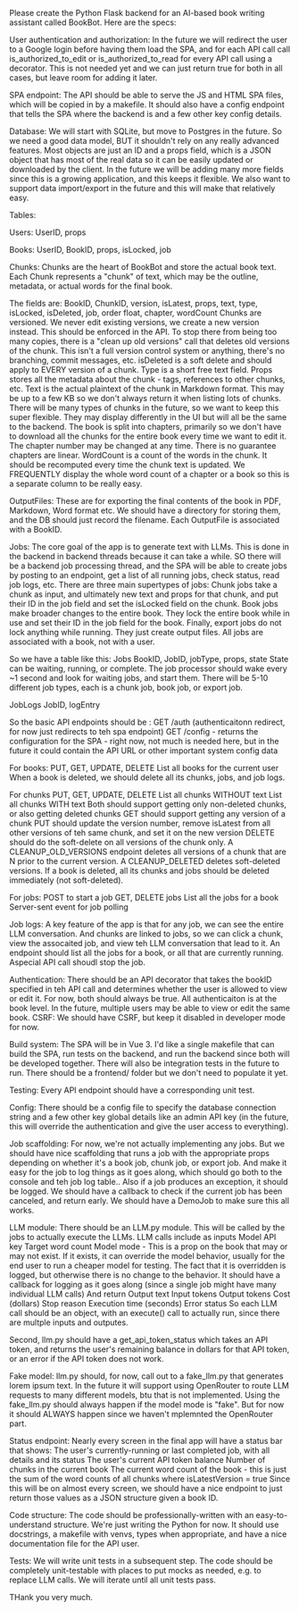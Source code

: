 Please create the Python Flask backend for an AI-based book writing assistant called BookBot. Here are the specs:

User authentication and authorization: In the future we will redirect the user to a Google login before having them load the SPA, and for each API call call is_authorized_to_edit or is_authorized_to_read for every API call using a decorator. This is not needed yet and we can just return true for both in all cases, but leave room for adding it later. 

SPA endpoint: The API should be able to serve the JS and HTML SPA files, which will be copied in by a makefile. It should also have a config endpoint that tells the SPA where the backend is and a few other key config details. 

Database: We will start with SQLite, but move to Postgres in the future. So we need a good data model, BUT it shouldn't rely on any really advanced features. Most objects are just an ID and a props field, which is a JSON object that has most of the real data so it can be easily updated or downloaded by the client. In the future we will be adding many more fields since this is a growing application, and this keeps it flexible. We also want to support data import/export in the future and this will make that relatively easy.

Tables:

Users:
UserID, props 

Books:
UserID, BookID, props, isLocked, job

Chunks: 
Chunks are the heart of BookBot and store the actual book text. Each Chunk represents a "chunk" of text, which may be the outline, metadata, or actual words for the final book. 

The fields are:
BookID, ChunkID, version, isLatest, props, text, type, isLocked, isDeleted, job, order float, chapter, wordCount
Chunks are versioned. We never edit existing versions, we create a new version instead. This should be enforced in the API. To stop there from being too many copies, there is a "clean up old versions" call that deletes old versions of the chunk. This isn't a full version control system or anything, there's no branching, commit messages, etc. isDeleted is a soft delete and should apply to EVERY version of a chunk. 
Type is a short free text field. 
Props stores all the metadata about the chunk - tags, references to other chunks, etc. 
Text is the actual plaintext of the chunk in Markdown format. This may be up to a few KB so we don't always return it when listing lots of chunks.
There will be many types of chunks in the future, so we want to keep this super flexible. They may display differently in the UI but will all be the same to the backend.
The book is split into chapters, primarily so we don't have to download all the chunks for the entire book every time we want to edit it. The chapter number may be changed at any time. There is no guarantee chapters are linear. 
WordCount is a count of the words in the chunk. It should be recomputed every time the chunk text is updated. We FREQUENTLY display the whole word count of a chapter or a book so this is a separate column to be really easy.

OutputFiles: 
These are for exporting the final contents of the book in PDF, Markdown, Word format etc. We should have a directory for storing them, and the DB should just record the filename. Each OutputFile is associated with a BookID. 

Jobs:
The core goal of the app is to generate text with LLMs. This is done in the backend in backend threads because it can take a while. SO there will be a backend job processing thread, and the SPA will be able to create jobs by posting to an endpoint, get a list of all running jobs, check status, read job logs, etc. 
There are three main supertypes of jobs:
Chunk jobs take a chunk as input, and ultimately new text and props for that chunk, and put their ID in the job field and set the isLocked field on the chunk.
Book jobs make broader changes to the entire book. They lock the entire book while in use and set their ID in the job field for the book. 
Finally, export jobs do not lock anything while running. They just create output files. 
All jobs are associated with a book, not with a user. 

So we have a table like this:
Jobs
BookID, JobID, jobType, props, state
State can be waiting, running, or complete.
The job processor should wake every ~1 second and look for waiting jobs, and start them. 
There will be 5-10 different job types, each is a chunk job, book job, or export job. 

JobLogs
JobID, logEntry

So the basic API endpoints should be :
GET /auth (authenticaitonn redirect, for now just redirects to teh spa endpoint)
GET /config - returns the configuration for the SPA - right now, not much is needed here, but in the future it could contain the API URL or other important system config data

For books:
PUT, GET, UPDATE, DELETE
List all books for the current user
When a book is deleted, we should delete all its chunks, jobs, and job logs. 


For chunks 
PUT, GET, UPDATE, DELETE
List all chunks WITHOUT text
List all chunks WITH text
Both should support getting only non-deleted chunks, or also getting deleted chunks
GET should support getting any version of a chunk
PUT should update the version number, remove isLatest from all other versions of teh same chunk, and set it on the new version
DELETE should do the soft-delete on all versions of the chunk only. 
A CLEANUP_OLD_VERSIONS endpoint deletes all versions of a chunk that are N prior to the current version. 
A CLEANUP_DELETED deletes soft-deleted versions. 
If a book is deleted, all its chunks and jobs should be deleted immediately (not soft-deleted).

For jobs:
POST to start a job
GET, DELETE jobs
List all the jobs for a book
Server-sent event for job polling 

Job logs:
A key feature of the app is that for any job, we can see the entire LLM conversation. And chunks are linked to jobs, so we can click a chunk, view the assocaited job, and view teh LLM conversation that lead to it. 
An endpoint should list all the jobs for a book, or all that are currently running. Aspecial API call shoudl stop the job. 

Authentication:
There should be an API decorator that takes the bookID specified in teh API call and determines whether the user is allowed to view or edit it. For now, both should always be true. All authenticaiton is at the book level. In the future, multiple users may be able to view or edit the same book. 
CSRF: We should have CSRF, but keep it disabled in developer mode for now. 

Build system: 
The SPA will be in Vue 3. I'd like a single makefile that can build the SPA, run tests on the backend, and run the backend since both will be developed together. There will also be integration tests in the future to run. There should be a frontend/ folder but we don't need to populate it yet. 

Testing: Every API endpoint should have a corresponding unit test. 

Config: There should be a config file to specify the database connection string and a few other key global details like an admin API key (in the future, this will override the authentication and give the user access to everything). 

Job scaffolding: For now, we're not actually implementing any jobs. But we should have nice scaffolding that runs a job with the appropriate props depending on whether it's a book job, chunk job, or export job. And make it easy for the job to log things as it goes along, which should go both to the console and teh job log table.. Also if a job produces an exception, it should be logged. We should have a callback to check if the current job has been canceled, and return early. We should have a DemoJob to make sure this all works.

LLM module:
There should be an LLM.py module. This will be called by the jobs to actually execute the LLMs. 
LLM calls include as inputs
Model
API key
Target word count
Model mode - This is a prop on the book that may or may not exist. If it exists, it can override the model behavior, usually for the end user to run a cheaper model for testing. The fact that it is overridden is logged, but otherwise there is no change to the behavior. 
It should have a callback for logging as it goes along (since a single job might have many individual LLM calls)
And return 
Output text
Input tokens
Output tokens
Cost (dollars)
Stop reason
Execution time (seconds)
Error status 
So each LLM call should be an object, with an execute() call to actually run, since there are multple inputs and outputes. 

Second, llm.py should have a get_api_token_status which takes an API token, and returns the user's remaining balance in dollars for that API token, or an error if the API token does not work.

Fake model:
llm.py should, for now, call out to a fake_llm.py that generates lorem ipsum text. In the future it will support using OpenRouter to route LLM requests to many different models, btu that is not implemented. Using the fake_llm.py should always happen if the model mode is "fake". But for now it should ALWAYS happen since we haven't mplemnted the OpenRouter part.  

Status endpoint:
Nearly every screen in the final app will have a status bar that shows:
The user's currently-running or last completed job, with all details and its status
The user's current API token balance
Number of chunks in the current book
The current word count of the book - this is just the sum of the word counts of all chunks where isLatestVersion = true
Since this will be on almost every screen, we should have a nice endpoint to just return those values as a JSON structure given a book ID. 

Code structure: 
The code should be professionally-written with an easy-to-understand structure. We're just writing the Python for now. It should use docstrings, a makefile with venvs, types when appropriate, and have a nice documentation file for the API user. 

Tests: 
We will write unit tests in a subsequent step. The code should be completely unit-testable with places to put mocks as needed, e.g. to replace LLM calls. We will iterate until all unit tests pass.

THank you very much.
